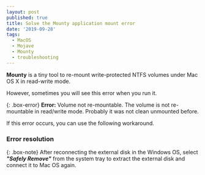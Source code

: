 ```yaml
---
layout: post
published: true
title: Solve the Mounty application mount error
date: '2019-09-28'
tags:
  - MacOS
  - Mojave
  - Mounty
  - troubleshooting
---
```

**Mounty** is a tiny tool to re-mount write-protected NTFS volumes under Mac OS X in read-write mode.

However, sometimes you will see this error when you run it.

{: .box-error}
**Error:** Volume not re-mountable. The volume is not re-mountable in read/write mode. Probably it was not clean unmounted before.

If this error occurs, you can use the following workaround.

### Error resolution

{: .box-note}
After reconnecting the external disk in the Windows OS, select ***"Safely Remove"*** from the system tray to extract the external disk and connect it to Mac OS again.

